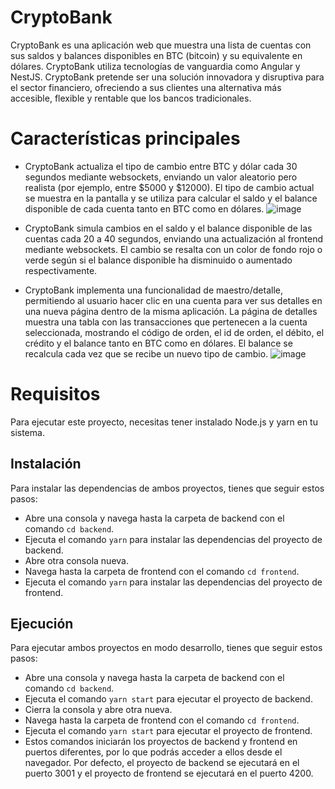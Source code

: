 # CryptoBank
CryptoBank es una aplicación web que muestra una lista de cuentas con sus saldos y balances disponibles en BTC (bitcoin) y su equivalente en dólares. CryptoBank utiliza tecnologías de vanguardia como Angular y NestJS. CryptoBank pretende ser una solución innovadora y disruptiva para el sector financiero, ofreciendo a sus clientes una alternativa más accesible, flexible y rentable que los bancos tradicionales.
# Características principales
- CryptoBank actualiza el tipo de cambio entre BTC y dólar cada 30 segundos mediante websockets, enviando un valor aleatorio pero realista (por ejemplo, entre $5000 y $12000). El tipo de cambio actual se muestra en la pantalla y se utiliza para calcular el saldo y el balance disponible de cada cuenta tanto en BTC como en dólares.
![image](https://github.com/vladern/crypto-bank/assets/17649603/75004975-0f3c-4deb-821e-6b7a11f0c2ac)

- CryptoBank simula cambios en el saldo y el balance disponible de las cuentas cada 20 a 40 segundos, enviando una actualización al frontend mediante websockets. El cambio se resalta con un color de fondo rojo o verde según si el balance disponible ha disminuido o aumentado respectivamente.
- CryptoBank implementa una funcionalidad de maestro/detalle, permitiendo al usuario hacer clic en una cuenta para ver sus detalles en una nueva página dentro de la misma aplicación. La página de detalles muestra una tabla con las transacciones que pertenecen a la cuenta seleccionada, mostrando el código de orden, el id de orden, el débito, el crédito y el balance tanto en BTC como en dólares. El balance se recalcula cada vez que se recibe un nuevo tipo de cambio.
![image](https://github.com/vladern/crypto-bank/assets/17649603/613e1c99-33b3-4704-9d4f-2462e18cb04a)

# Requisitos
Para ejecutar este proyecto, necesitas tener instalado Node.js y yarn en tu sistema.

## Instalación
Para instalar las dependencias de ambos proyectos, tienes que seguir estos pasos:

- Abre una consola y navega hasta la carpeta de backend con el comando `cd backend`.
- Ejecuta el comando `yarn` para instalar las dependencias del proyecto de backend.
- Abre otra consola nueva.
- Navega hasta la carpeta de frontend con el comando `cd frontend`.
- Ejecuta el comando `yarn` para instalar las dependencias del proyecto de frontend.
## Ejecución
Para ejecutar ambos proyectos en modo desarrollo, tienes que seguir estos pasos:

- Abre una consola y navega hasta la carpeta de backend con el comando `cd backend`.
- Ejecuta el comando `yarn start` para ejecutar el proyecto de backend.
- Cierra la consola y abre otra nueva.
- Navega hasta la carpeta de frontend con el comando `cd frontend`.
- Ejecuta el comando `yarn start` para ejecutar el proyecto de frontend.
- Estos comandos iniciarán los proyectos de backend y frontend en puertos diferentes, por lo que podrás acceder a ellos desde el navegador. Por defecto, el proyecto de backend se ejecutará en el puerto 3001 y el proyecto de frontend se ejecutará en el puerto 4200.
